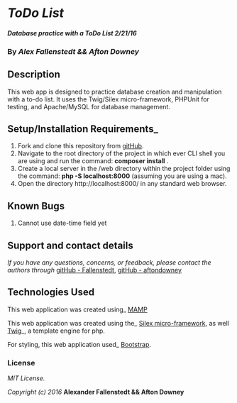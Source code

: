 # _ToDo List_

#### _Database practice with a ToDo List_ _2/21/16_

### By _**Alex Fallenstedt && Afton Downey**_

## Description

This web app is designed to practice database creation and manipulation with a to-do list. It uses the Twig/Silex micro-framework, PHPUnit for testing, and Apache/MySQL for database management.

## Setup/Installation Requirements_

1. Fork and clone this repository from [gitHub](https://github.com/Fallenstedt/PHP-ToDo).
2. Navigate to the root directory of the project in which ever CLI shell you are using and run the command: __composer install__ .
3. Create a local server in the /web directory within the project folder using the command: __php -S localhost:8000__ (assuming you are using a mac).
4. Open the directory http://localhost:8000/ in any standard web browser.

## Known Bugs

1. Cannot use date-time field yet

## Support and contact details

_If you have any questions, concerns, or feedback, please contact the authors through_ [gitHub - Fallenstedt](https://github.com/Fallenstedt/php-code-review-2),
[gitHub - aftondowney](https://github.com/aftondowney/php_todo)

## Technologies Used

This web application was created using_ [MAMP](https://www.mamp.info/en/)

This web application was created using the_  [Silex micro-framework](http://silex.sensiolabs.org/), as well [Twig](http://twig.sensiolabs.org/)_, a template engine for php.

For styling, this web application used_ [Bootstrap](http://getbootstrap.com/).

### License

_MIT License._

_Copyright (c) 2016_ **Alexander Fallenstedt && Afton Downey**
